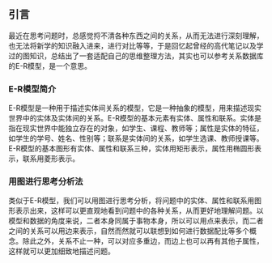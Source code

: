 ## 引言

最近在思考问题时，总感觉捋不清各种东西之间的关系，从而无法进行深刻理解，也无法将新学的知识融入进来，进行对比等等，于是回忆起曾经的高代笔记以及学过的图知识，总结出了一套适配自己的思维整理方法，其实也可以参考关系数据库的E-R模型，是一个意思。


### E-R模型简介

E-R模型是一种用于描述实体间关系的模型，它是一种抽象的模型，用来描述现实世界中的实体及实体间的关系。E-R模型的基本元素有实体、属性和联系。实体是指在现实世界中能独立存在的对象，如学生、课程、教师等；属性是实体的特征，如学生的学号、姓名、性别等；联系是实体间的关系，如学生选课、教师授课等。E-R模型的基本图形有实体、属性和联系三种，实体用矩形表示，属性用椭圆形表示，联系用菱形表示。

### 用图进行思考分析法
类似于E-R模型，我们可以用图进行思考分析，将问题中的实体、属性和联系用图形表示出来，这样可以更直观地看到问题中的各种关系，从而更好地理解问题。以模型和数据的角度来说，二者本身同属于事物本身，所以可以用点来表示，而二者之间的关系可以用边来表示，自然而然就可以联想到如何进行数据配比等多个概念。除此之外，关系不止一种，可以对应多重边，而边上也可以再有其他子属性，这样就可以更加细致地描述问题。